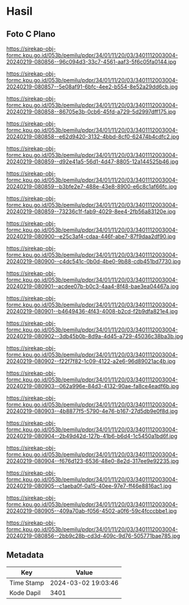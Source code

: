 # Hasil

## Foto C Plano

https://sirekap-obj-formc.kpu.go.id/053b/pemilu/pdpr/34/01/11/20/03/3401112003004-20240219-080856--96c094d3-33c7-4561-aaf3-5f6c05fa0144.jpg

https://sirekap-obj-formc.kpu.go.id/053b/pemilu/pdpr/34/01/11/20/03/3401112003004-20240219-080857--5e08af91-6bfc-4ee2-b554-8e52a29dd6cb.jpg

https://sirekap-obj-formc.kpu.go.id/053b/pemilu/pdpr/34/01/11/20/03/3401112003004-20240219-080858--86705e3b-0cb6-45fd-a729-5d2997dff175.jpg

https://sirekap-obj-formc.kpu.go.id/053b/pemilu/pdpr/34/01/11/20/03/3401112003004-20240219-080858--e62d9420-3132-4bbd-8cf0-62474b4cdfc2.jpg

https://sirekap-obj-formc.kpu.go.id/053b/pemilu/pdpr/34/01/11/20/03/3401112003004-20240219-080859--d92e41a5-56d1-4d47-8805-12a144525b46.jpg

https://sirekap-obj-formc.kpu.go.id/053b/pemilu/pdpr/34/01/11/20/03/3401112003004-20240219-080859--b3bfe2e7-488e-43e8-8900-e6c8c1af66fc.jpg

https://sirekap-obj-formc.kpu.go.id/053b/pemilu/pdpr/34/01/11/20/03/3401112003004-20240219-080859--73236c1f-fab9-4029-8ee4-2fb56a83120e.jpg

https://sirekap-obj-formc.kpu.go.id/053b/pemilu/pdpr/34/01/11/20/03/3401112003004-20240219-080900--e25c3af4-cdaa-446f-abe7-87f9daa2df90.jpg

https://sirekap-obj-formc.kpu.go.id/053b/pemilu/pdpr/34/01/11/20/03/3401112003004-20240219-080900--c4dc541c-0b0d-4be0-9b88-cdb451bd7730.jpg

https://sirekap-obj-formc.kpu.go.id/053b/pemilu/pdpr/34/01/11/20/03/3401112003004-20240219-080901--acdee07b-b0c3-4aa4-8f48-bae3ea04467a.jpg

https://sirekap-obj-formc.kpu.go.id/053b/pemilu/pdpr/34/01/11/20/03/3401112003004-20240219-080901--b4649436-4f43-4008-b2cd-f2b9dfa821e4.jpg

https://sirekap-obj-formc.kpu.go.id/053b/pemilu/pdpr/34/01/11/20/03/3401112003004-20240219-080902--3db45b0b-8d9a-4d45-a729-45036c38ba3b.jpg

https://sirekap-obj-formc.kpu.go.id/053b/pemilu/pdpr/34/01/11/20/03/3401112003004-20240219-080902--f22f7f82-1c09-4122-a2e6-96d89021ac4b.jpg

https://sirekap-obj-formc.kpu.go.id/053b/pemilu/pdpr/34/01/11/20/03/3401112003004-20240219-080903--062a996e-84d3-4132-90ae-fa8ce4eadf6b.jpg

https://sirekap-obj-formc.kpu.go.id/053b/pemilu/pdpr/34/01/11/20/03/3401112003004-20240219-080903--4b8877f5-5790-4e76-b167-27d5db9e0f8d.jpg

https://sirekap-obj-formc.kpu.go.id/053b/pemilu/pdpr/34/01/11/20/03/3401112003004-20240219-080904--2b49d42d-127b-41b6-b6d4-1c5450a1bd6f.jpg

https://sirekap-obj-formc.kpu.go.id/053b/pemilu/pdpr/34/01/11/20/03/3401112003004-20240219-080904--f676d123-6536-48e0-8e2d-317ee9e92235.jpg

https://sirekap-obj-formc.kpu.go.id/053b/pemilu/pdpr/34/01/11/20/03/3401112003004-20240219-080905--c1aeba0f-0a15-40ee-97e7-ff46e8816ac1.jpg

https://sirekap-obj-formc.kpu.go.id/053b/pemilu/pdpr/34/01/11/20/03/3401112003004-20240219-080905--409a70ab-f056-4502-a0f6-59c4fcccbbe1.jpg

https://sirekap-obj-formc.kpu.go.id/053b/pemilu/pdpr/34/01/11/20/03/3401112003004-20240219-080856--2bb9c28b-cd3d-409c-9d76-505771bae785.jpg


## Metadata

| Key        | Value               |
| ---------- | ------------------- |
| Time Stamp | 2024-03-02 19:03:46 |
| Kode Dapil | 3401                |



